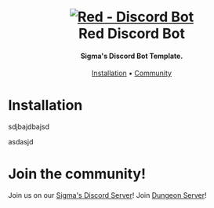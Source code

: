 <h1 align="center">
  <br>
  <a href="https://github.com/Cog-Creators/Red-DiscordBot/tree/V3/develop"><img src="https://imgur.com/pY1WUFX.png" alt="Red - Discord Bot"></a>
  <br>
  Red Discord Bot
  <br>
</h1>

<h4 align="center">Sigma's Discord Bot Template.</h4>

<p align="center">
  <a href="#installation">Installation</a>
  •
  <a href="#join-the-community">Community</a>
</p>

# Installation


sdjbajdbajsd

asdasjd

# Join the community!

Join us on our [Sigma's Discord Server](https://dsc.sigmaxii.com)!
Join [Dungeon Server](https://dungeon.sigmaxii.com)!
